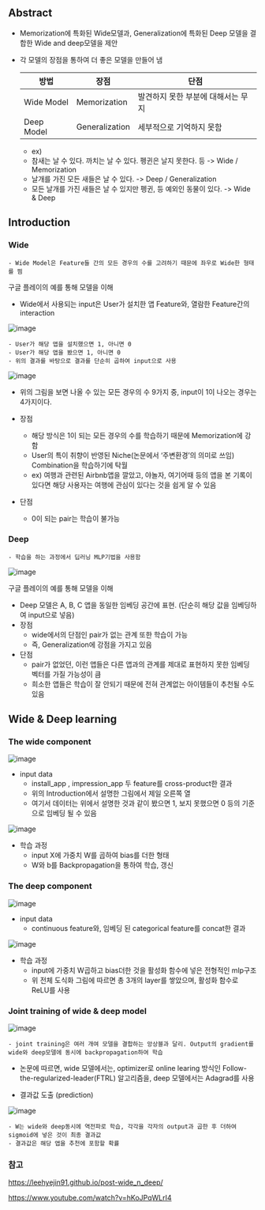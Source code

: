 ## Abstract
- Memorization에 특화된 Wide모델과, Generalization에 특화된 Deep 모델을 결합한 Wide and deep모델을 제안
- 각 모델의 장점을 통하여 더 좋은 모델을 만들어 냄

	|	방법			|		장점	  |		단점|
	|		---			|			---			|		-------		|
	| Wide Model | Memorization  |  발견하지 못한 부분에 대해서는 무지	 |
	| Deep Model | Generalization |  세부적으로 기억하지 못함  |
	
	- ex)
	- 참새는 날 수 있다. 까치는 날 수 있다. 펭귄은 날지 못한다. 등 -> Wide  / Memorization
	- 날개를 가진 모든 새들은 날 수 있다. -> Deep / Generalization
	- 모든 날개를 가진 새들은 날 수 있지만 펭귄, 등 예외인 동물이 있다. -> Wide & Deep

## Introduction
### Wide
	- Wide Model은 Feature들 간의 모든 경우의 수를 고려하기 때문에 좌우로 Wide한 형태를 띔

구글 플레이의 예를 통해 모델을 이해
- Wide에서 사용되는 input은  User가 설치한 앱 Feature와, 열람한 Feature간의 interaction

![image](https://user-images.githubusercontent.com/78646691/163551466-95e0518c-3d9b-4e0f-9eae-e0e42f75150f.png)



	- User가 해당 앱을 설치했으면 1, 아니면 0  
	- User가 해당 앱을 봤으면 1, 아니면 0 
	- 위의 결과를 바탕으로 결과를 단순히 곱하여 input으로 사용
![image](https://user-images.githubusercontent.com/78646691/163551797-230283f3-3190-4177-8e51-25f24b14d914.png)

- 위의 그림을 보면 나올 수 있는 모든 경우의 수 9가지 중, input이 1이 나오는 경우는 4가지이다.

- 장점
	- 해당 방식은 1이 되는 모든 경우의 수를 학습하기 때문에 Memorization에 강함
	 - User의 특이 취향이 반영된 Niche(논문에서 ‘주변환경’의 의미로 쓰임) Combination을 학습하기에 탁월 
	 - ex) 여행과 관련된 Airbnb앱을 깔았고, 야놀자, 여기어때 등의 앱을 본 기록이 있다면 해당 사용자는 여행에 관심이 있다는 것을 쉽게 알 수 있음
- 단점
	- 0이 되는 pair는 학습이 불가능

### Deep
	- 학습을 하는 과정에서 딥러닝 MLP기법을 사용함
	
![image](https://user-images.githubusercontent.com/78646691/163553993-807de1f9-a83b-4b38-b1a5-8f46de9de9e7.png)

구글 플레이의 예를 통해 모델을 이해

- Deep 모델은 A, B, C 앱을 동일한 임베딩 공간에 표현. (단순히 해당 값을 임베딩하여 input으로 넣음)
- 장점 
	- wide에서의 단점인 pair가 없는 관계 또한 학습이 가능
	- 즉, Generalization에 강점을 가지고 있음
- 단점 
	- pair가 없었던, 이런 앱들은 다른 앱과의 관계를 제대로 표현하지 못한 임베딩 벡터를 가질 가능성이 큼
	- 희소한 앱들은 학습이 잘 안되기 때문에 전혀 관계없는 아이템들이 추천될 수도 있음


## Wide & Deep learning
### The wide component

![image](https://user-images.githubusercontent.com/78646691/163555206-51302c42-478e-4f32-8caa-44101ecf4947.png)

- input data 
	- install_app , impression_app 두 feature를 cross-product한 결과
	- 위의 Introduction에서 설명한 그림에서 제일 오른쪽 열
	- 여기서 데이터는 위에서 설명한 것과 같이 봤으면 1, 보지 못했으면 0 등의 기준으로 임베딩 될 수 있음

![image](https://user-images.githubusercontent.com/78646691/163555277-dd89a791-0230-4340-ba74-8d7e1a1270c5.png)

- 학습 과정
	- input X에 가중치 W를 곱하여 bias를 더한 형태
	- W와 b를 Backpropagation을 통하여 학습, 갱신

### The deep component

![image](https://user-images.githubusercontent.com/78646691/163555376-5f8f5e45-32c8-47ec-ac0e-766ff963f4d9.png)

- input data
	- continuous feature와, 임베딩 된 categorical feature를 concat한 결과

![image](https://user-images.githubusercontent.com/78646691/163555756-3a6b1c5a-b865-4767-b3a7-1207b6ee49ae.png)

- 학습 과정
	- input에 가중치 W곱하고 bias더한 것을 활성화 함수에 넣은 전형적인 mlp구조
	- 위 전체 도식화 그림에 따르면 총 3개의 layer를 쌓았으며, 활성화 함수로 ReLU를 사용

### Joint training of wide & deep model

![image](https://user-images.githubusercontent.com/78646691/163555860-2d59b232-3145-482e-bf22-c8c790d94175.png)

	- joint training은 여러 개여 모델을 결합하는 앙상블과 달리. Output의 gradient를 wide와 deep모델에 동시에 backpropagation하여 학습

- 논문에 따르면, wide 모델에서는, optimizer로 online learing 방식인 Follow-the-regularized-leader(FTRL) 알고리즘을, deep 모델에서는 Adagrad를 사용 

- 결과값 도출 (prediction)

![image](https://user-images.githubusercontent.com/78646691/163556084-a5dd833e-abd1-4522-9a5a-6c9040c15aab.png)

	- W는 wide와 deep동시에 역전파로 학습, 각각을 각자의 output과 곱한 후 더하여 sigmoid에 넣은 것이 최종 결과값
	- 결과값은 해당 앱을 추천에 포함할 확률


### 참고
https://leehyejin91.github.io/post-wide_n_deep/ 
  
https://www.youtube.com/watch?v=hKoJPqWLrI4
